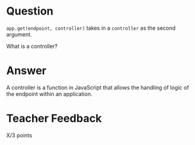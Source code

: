 # Question

`app.get(endpoint, controller)` takes in a `controller` as the second argument.

What is a controller?

# Answer
A controller is a function in JavaScript that allows the handling of logic of the endpoint within an application.

# Teacher Feedback

X/3 points